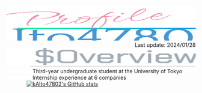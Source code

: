 <div>
<a href="https://github.com/kAIto47802"><img width="100%" height="95px" src="./title.svg" /></a>
<div align="right">Last update: 2024/01/28</div>
</div>

<div>
<a href="https://github.com/kAIto47802"><img width="100%" height="50px" src="./overview.svg" /></a>
<div align="left"><a href="https://github.com/kAIto47802"><img width="70px" height="10rem" src="./li.svg" /></a><span>Third-year undergraduate student at the University of Tokyo</span></div>
<div align="left"><a href="https://github.com/kAIto47802"><img width="70px" height="10rem" src="./li.svg" /></a><span>Internship experience at 6 companies</span></div>
</div>

<div align="left"><a href="https://github.com/kAIto47802"><img width="54px" height="10rem" src="./blank.svg" /></a><a href="https://github.com/kAIto47802"><img src="https://github-readme-stats-clone-xln.vercel.app/api/?username=kAIto47802&count_private=true&show_icons=true&include_all_commits=true&rank_icon=github&theme=buefy&border_color=1fbcff&bg_color=88beff20&text_color=417e87" alt="kAIto47802's GitHub stats" class="badge"></a></div>